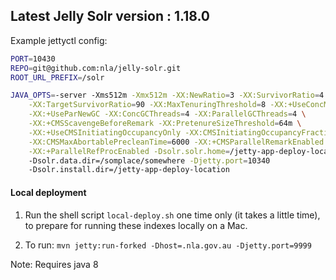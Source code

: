 ## Latest Jelly Solr version : 1.18.0

Example jettyctl config:

```sh
PORT=10430
REPO=git@github.com:nla/jelly-solr.git
ROOT_URL_PREFIX=/solr

JAVA_OPTS=-server -Xms512m -Xmx512m -XX:NewRatio=3 -XX:SurvivorRatio=4 \
    -XX:TargetSurvivorRatio=90 -XX:MaxTenuringThreshold=8 -XX:+UseConcMarkSweepGC \
    -XX:+UseParNewGC -XX:ConcGCThreads=4 -XX:ParallelGCThreads=4 \
    -XX:+CMSScavengeBeforeRemark -XX:PretenureSizeThreshold=64m \
    -XX:+UseCMSInitiatingOccupancyOnly -XX:CMSInitiatingOccupancyFraction=50 \
    -XX:CMSMaxAbortablePrecleanTime=6000 -XX:+CMSParallelRemarkEnabled \
    -XX:+ParallelRefProcEnabled -Dsolr.solr.home=/jetty-app-deploy-location/WEB-INF/solr 
    -Dsolr.data.dir=/somplace/somewhere -Djetty.port=10340 
    -Dsolr.install.dir=/jetty-app-deploy-location
```

#### Local deployment
1. Run the shell script `local-deploy.sh` one time only (it takes a little time), to prepare for running these indexes locally on a Mac. 


2. To run: `mvn jetty:run-forked -Dhost=.nla.gov.au -Djetty.port=9999`

Note: Requires java 8 
